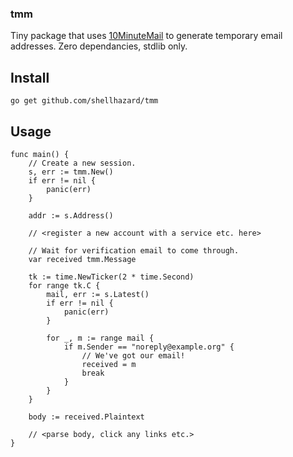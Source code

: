 ### tmm

Tiny package that uses [10MinuteMail](https://10minutemail.com) to generate temporary email addresses. Zero dependancies, stdlib only. 

## Install

```
go get github.com/shellhazard/tmm
```

## Usage

```
func main() {
	// Create a new session.
	s, err := tmm.New()
	if err != nil {
		panic(err)
	}

	addr := s.Address()

	// <register a new account with a service etc. here>

	// Wait for verification email to come through.
	var received tmm.Message

	tk := time.NewTicker(2 * time.Second)
	for range tk.C {
		mail, err := s.Latest()
		if err != nil {
			panic(err)
		}

		for _, m := range mail {
			if m.Sender == "noreply@example.org" {
				// We've got our email!
				received = m
				break
			}
		}
	}

	body := received.Plaintext

	// <parse body, click any links etc.>
}
```